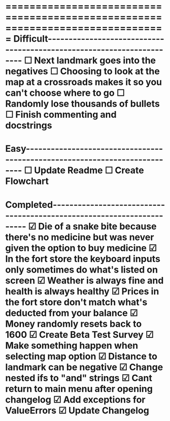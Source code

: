 ===============================================================================
Difficult----------------------------------------------------------------------
☐ Next landmark goes into the negatives
☐ Choosing to look at the map at a crossroads makes it so you can't choose
   where to go
☐ Randomly lose thousands of bullets
☐ Finish commenting and docstrings
===============================================================================
Easy---------------------------------------------------------------------------
☐ Update Readme
☐ Create Flowchart
===============================================================================
Completed----------------------------------------------------------------------
☑ Die of a snake bite because there's no medicine but was never given the
   option to buy medicine
☑ In the fort store the keyboard inputs only sometimes do what's listed on 
   screen
☑ Weather is always fine and health is always healthy
☑ Prices in the fort store don't match what's deducted from your balance
☑ Money randomly resets back to 1600
☑ Create Beta Test Survey
☑ Make something happen when selecting map option
☑ Distance to landmark can be negative
☑ Change nested ifs to "and" strings
☑ Cant return to main menu after opening changelog
☑ Add exceptions for ValueErrors
☑ Update Changelog
===============================================================================
